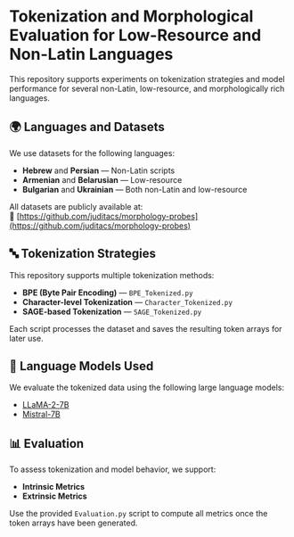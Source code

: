 # Tokenization and Morphological Evaluation for Low-Resource and Non-Latin Languages

This repository supports experiments on tokenization strategies and model performance for several non-Latin, low-resource, and morphologically rich languages.

## 🌍 Languages and Datasets

We use datasets for the following languages:

- **Hebrew** and **Persian** — Non-Latin scripts
- **Armenian** and **Belarusian** — Low-resource
- **Bulgarian** and **Ukrainian** — Both non-Latin and low-resource

All datasets are publicly available at:  
🔗 [https://github.com/juditacs/morphology-probes](https://github.com/juditacs/morphology-probes)

## 🔤 Tokenization Strategies

This repository supports multiple tokenization methods:

- **BPE (Byte Pair Encoding)** — `BPE_Tokenized.py`
- **Character-level Tokenization** — `Character_Tokenized.py`
- **SAGE-based Tokenization** — `SAGE_Tokenized.py`

Each script processes the dataset and saves the resulting token arrays for later use.

## 🧠 Language Models Used

We evaluate the tokenized data using the following large language models:

- [LLaMA-2-7B](https://huggingface.co/meta-llama/Llama-2-7b-hf)
- [Mistral-7B](https://huggingface.co/mistralai/Mistral-7B-v0.1)

## 📊 Evaluation

To assess tokenization and model behavior, we support:

- **Intrinsic Metrics** 
- **Extrinsic Metrics** 

Use the provided `Evaluation.py` script to compute all metrics once the token arrays have been generated.
